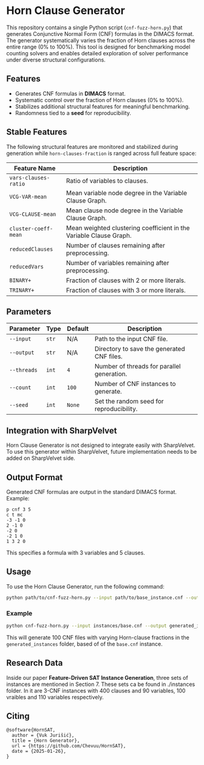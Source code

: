 # Horn Clause Generator

This repository contains a single Python script (`cnf-fuzz-horn.py`) that generates Conjunctive Normal Form (CNF) formulas in the DIMACS format. The generator systematically varies the fraction of Horn clauses across the entire range (0% to 100%). This tool is designed for benchmarking model counting solvers and enables detailed exploration of solver performance under diverse structural configurations.

## Features

- Generates CNF formulas in **DIMACS** format.
- Systematic control over the fraction of Horn clauses (0% to 100%).
- Stabilizes additional structural features for meaningful benchmarking.
- Randomness tied to a **seed** for reproducibility.

## Stable Features

The following structural features are monitored and stabilized during generation while `horn-clauses-fraction` is ranged across full feature space:

| Feature Name          | Description                                                    |
|-----------------------|----------------------------------------------------------------|
| `vars-clauses-ratio`    | Ratio of variables to clauses.                                 |
| `VCG-VAR-mean`          | Mean variable node degree in the Variable Clause Graph.        |
| `VCG-CLAUSE-mean`       | Mean clause node degree in the Variable Clause Graph.         |
| `cluster-coeff-mean`    | Mean weighted clustering coefficient in the Variable Clause Graph. |
| `reducedClauses `       | Number of clauses remaining after preprocessing.              |
| `reducedVars`           | Number of variables remaining after preprocessing.            |
| `BINARY+`              | Fraction of clauses with 2 or more literals.                  |
| `TRINARY+`            | Fraction of clauses with 3 or more literals.                  |

## Parameters

| Parameter             | Type      | Default | Description                                                              |
|-----------------------|-----------|---------|--------------------------------------------------------------------------|
| `--input`             | `str`     | N/A     | Path to the input CNF file.                                              |
| `--output`            | `str`     | N/A     | Directory to save the generated CNF files.                               |
| `--threads`           | `int`     | `4`     | Number of threads for parallel generation.                               |
| `--count`             | `int`     | `100`   | Number of CNF instances to generate.                                     |
| `--seed`              | `int`     | `None`  | Set the random seed for reproducibility.                                 |

## Integration with SharpVelvet

Horn Clause Generator is not designed to integrate easily with SharpVelvet. To use this generator within SharpVelvet, future implementation needs to be added on SharpVelvet side.

## Output Format

Generated CNF formulas are output in the standard DIMACS format. Example:

```
p cnf 3 5
c t mc
-3 -1 0
2 -1 0
-2 0
-2 1 0
1 3 2 0
```

This specifies a formula with 3 variables and 5 clauses.

## Usage

To use the Horn Clause Generator, run the following command:

```bash
python path/to/cnf-fuzz-horn.py --input path/to/base_instance.cnf --output path/to/out_folder --threads <num_threads> --count 100
```

### Example

```bash
python cnf-fuzz-horn.py --input instances/base.cnf --output generated_instances --threads 4 --count 100
```

This will generate 100 CNF files with varying Horn-clause fractions in the `generated_instances` folder, based of of the `base.cnf` instance.

## Research Data

Inside our paper **Feature-Driven SAT Instance Generation**, three sets of instances are mentioned in Section 7. These sets ca be found in ./instances folder. In it are 3-CNF instances with 400 clauses and 90 variables, 100 vraibles and 110 variables respectively.

## Citing

```
@software{HornSAT,
  author = {Vuk Jurišić},
  title = {Horn Generator},
  url = {https://github.com/Chevuu/HornSAT},
  date = {2025-01-26},
}
```
